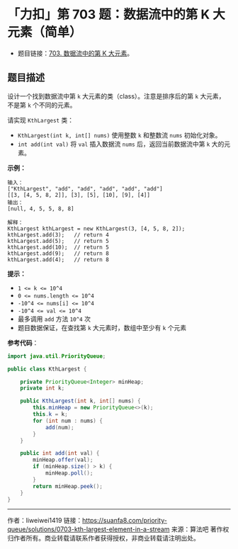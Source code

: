 # 「力扣」第 703 题：数据流中的第 K 大元素（简单）

- 题目链接：[703. 数据流中的第 K 大元素](https://leetcode-cn.com/problems/kth-largest-element-in-a-stream/)。

## 题目描述

设计一个找到数据流中第 `k` 大元素的类（class）。注意是排序后的第 `k` 大元素，不是第 `k` 个不同的元素。

请实现 `KthLargest` 类：

- `KthLargest(int k, int[] nums)` 使用整数 `k` 和整数流 `nums` 初始化对象。
- `int add(int val)` 将 `val` 插入数据流 `nums` 后，返回当前数据流中第 `k` 大的元素。

**示例：**

```
输入：
["KthLargest", "add", "add", "add", "add", "add"]
[[3, [4, 5, 8, 2]], [3], [5], [10], [9], [4]]
输出：
[null, 4, 5, 5, 8, 8]

解释：
KthLargest kthLargest = new KthLargest(3, [4, 5, 8, 2]);
kthLargest.add(3);   // return 4
kthLargest.add(5);   // return 5
kthLargest.add(10);  // return 5
kthLargest.add(9);   // return 8
kthLargest.add(4);   // return 8
```

**提示：**

- `1 <= k <= 10^4`
- `0 <= nums.length <= 10^4`
- `-10^4 <= nums[i] <= 10^4`
- `-10^4 <= val <= 10^4`
- 最多调用 `add` 方法 `10^4` 次
- 题目数据保证，在查找第 `k` 大元素时，数组中至少有 `k` 个元素

**参考代码**：

```java
import java.util.PriorityQueue;

public class KthLargest {

    private PriorityQueue<Integer> minHeap;
    private int k;

    public KthLargest(int k, int[] nums) {
        this.minHeap = new PriorityQueue<>(k);
        this.k = k;
        for (int num : nums) {
            add(num);
        }
    }

    public int add(int val) {
        minHeap.offer(val);
        if (minHeap.size() > k) {
            minHeap.poll();
        }
        return minHeap.peek();
    }
}
```



---

作者：liweiwei1419
链接：https://suanfa8.com/priority-queue/solutions/0703-kth-largest-element-in-a-stream
来源：算法吧
著作权归作者所有。商业转载请联系作者获得授权，非商业转载请注明出处。